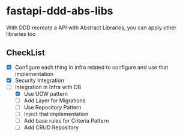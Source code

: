 # fastapi-ddd-abs-libs

With DDD recreate a API with Abstract Libraries, you can apply other libraries too

## CheckList

- [x] Configure each thing in infra related to configure and use that implementation
- [x] Security Integration
- [ ] Integration in Infra with DB
    - [x] Use UOW pattern
    - [ ] Add Layer for Migrations
    - [ ] Use Repository Pattern
    - [ ] Inject that implementation
    - [ ] Add base rules for Criteria Pattern
    - [ ] Add CRUD Repository